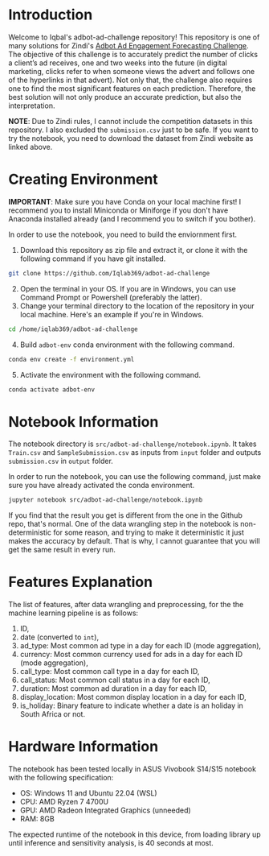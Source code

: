 # Introduction

Welcome to Iqbal's adbot-ad-challenge repository! This repository is one of many solutions for Zindi's [Adbot Ad Engagement Forecasting Challenge](https://zindi.africa/competitions/adbot-ad-engagement-forecasting-challenge/discussions/21187). The objective of this challenge is to accurately predict the number of clicks a client’s ad receives, one and two weeks into the future (in digital marketing, clicks refer to when someone views the advert and follows one of the hyperlinks in that advert). Not only that, the challenge also requires one to find the most significant features on each prediction. Therefore, the best solution will not only produce an accurate prediction, but also the interpretation.

**NOTE**: Due to Zindi rules, I cannot include the competition datasets in this repository. I also excluded the `submission.csv` just to be safe. If you want to try the notebook, you need to download the dataset from Zindi website as linked above.

# Creating Environment

**IMPORTANT**: Make sure you have Conda on your local machine first! I recommend you to install Miniconda or Miniforge if you don't have Anaconda installed already (and I recommend you to switch if you bother).

In order to use the notebook, you need to build the enviornment first.

1. Download this repository as zip file and extract it, or clone it with the following command if you have git installed.

```bash
git clone https://github.com/Iqlab369/adbot-ad-challenge
```

2. Open the terminal in your OS. If you are in Windows, you can use Command Prompt or Powershell (preferably the latter).
3. Change your terminal directory to the location of the repository in your local machine. Here's an example if you're in Windows.

```bash
cd /home/iqlab369/adbot-ad-challenge
```

4. Build `adbot-env` conda environment with the following command.

```bash
conda env create -f environment.yml
```

5. Activate the environment with the following command.

```bash
conda activate adbot-env
```

# Notebook Information

The notebook directory is `src/adbot-ad-challenge/notebook.ipynb`. It takes `Train.csv` and `SampleSubmission.csv` as inputs from `input` folder and outputs `submission.csv` in `output` folder.

In order to run the notebook, you can use the following command, just make sure you have already activated the conda environment.

```bash
jupyter notebook src/adbot-ad-challenge/notebook.ipynb
```

If you find that the result you get is different from the one in the Github repo, that's normal. One of the data wrangling step in the notebook is non-deterministic for some reason, and trying to make it deterministic it just makes the accuracy by default. That is why, I cannot guarantee that you will get the same result in every run.

# Features Explanation

The list of features, after data wrangling and preprocessing, for the the machine learning pipeline is as follows:

1. ID,
2. date (converted to `int`),
3. ad_type: Most common ad type in a day for each ID (mode aggregation),
4. currency: Most common currency used for ads in a day for each ID (mode aggregation),
5. call_type: Most common call type in a day for each ID,
6. call_status: Most common call status in a day for each ID,
7. duration: Most common ad duration in a day for each ID,
8. display_location: Most common display location in a day for each ID,
9. is_holiday: Binary feature to indicate whether a date is an holiday in South Africa or not.

# Hardware Information

The notebook has been tested locally in ASUS Vivobook S14/S15 notebook with the following specification:

- OS: Windows 11 and Ubuntu 22.04 (WSL)
- CPU: AMD Ryzen 7 4700U
- GPU: AMD Radeon Integrated Graphics (unneeded)
- RAM: 8GB

The expected runtime of the notebook in this device, from loading library up until inference and sensitivity analysis, is 40 seconds at most.